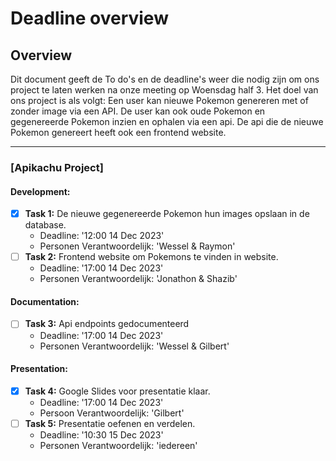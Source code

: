 # Deadline overview

## Overview

Dit document geeft de To do's en de deadline's weer die nodig zijn om ons project te laten werken na onze meeting op Woensdag half 3. Het doel van ons project is als volgt: Een user kan nieuwe Pokemon genereren met of zonder image via een API. De user kan ook oude Pokemon en gegenereerde Pokemon inzien en ophalen via een api. De api die de nieuwe Pokemon genereert heeft ook een frontend website.

---

### [Apikachu Project]

#### Development:

- [x] **Task 1:** De nieuwe gegenereerde Pokemon hun images opslaan in de database.
  - Deadline: '12:00 14 Dec 2023'
  - Personen Verantwoordelijk: 'Wessel & Raymon'
- [ ] **Task 2:** Frontend website om Pokemons te vinden in website.
  - Deadline: '17:00 14 Dec 2023'
  - Personen Verantwoordelijk: 'Jonathon & Shazib'

#### Documentation:

- [ ] **Task 3:** Api endpoints gedocumenteerd 
  - Deadline: '17:00 14 Dec 2023'
  - Personen Verantwoordelijk: 'Wessel & Gilbert'

#### Presentation:

- [x] **Task 4:** Google Slides voor presentatie klaar.
  - Deadline: '17:00 14 Dec 2023'
  - Persoon Verantwoordelijk: 'Gilbert'
- [ ] **Task 5:** Presentatie oefenen en verdelen.
  - Deadline: '10:30 15 Dec 2023'
  - Personen Verantwoordelijk: 'iedereen'

